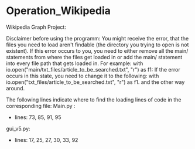 # Operation_Wikipedia
Wikipedia Graph Project:

Disclaimer before using the programm: 
You might receive the error, that the files you need to load aren't findable (the directory you trying to open is not existent). If this error occurs to you, you need to either remove all the main/ statements from where the files get loaded in or add the main/ statement into every file path that gets loaded in. 
For example:
with io.open("main/txt_files/article_to_be_searched.txt", "r") as f1: 
If the error occurs in this state, you need to change it to the following: 
with io.open("txt_files/article_to_be_searched.txt", "r") as f1.
and the other way around.

The following lines indicate where to find the loading lines of code in the corresponding file:
Main.py : 
- lines: 73, 85, 91, 95

gui_v5.py:
- lines: 17, 25, 27, 30, 33, 92
